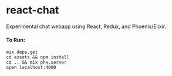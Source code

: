 # react-chat

Experimental chat webapp using React, Redux, and Phoenix/Elixir.

#### To Run:

```
mix deps.get
cd assets && npm install
cd .. && mix phx.server
open localhost:4000
```
